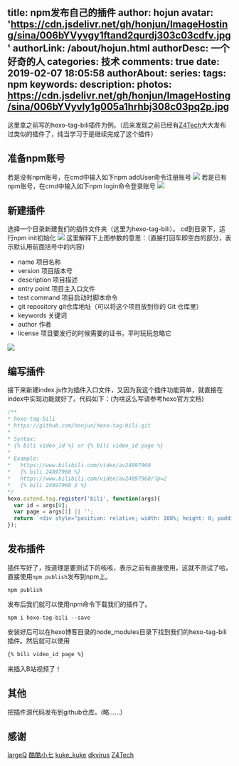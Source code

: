 title: npm发布自己的插件
author: hojun
avatar: 'https://cdn.jsdelivr.net/gh/honjun/ImageHosting/sina/006bYVyvgy1ftand2qurdj303c03cdfv.jpg'
authorLink: /about/hojun.html
authorDesc: 一个好奇的人
categories: 技术
comments: true
date: 2019-02-07 18:05:58
authorAbout:
series:
tags: npm
keywords:
description:
photos: https://cdn.jsdelivr.net/gh/honjun/ImageHosting/sina/006bYVyvly1g005a1hrhbj308c03pq2p.jpg
---
这里拿之前写的hexo-tag-bili插件为例。（后来发现之前已经有[Z4Tech](https://github.com/Z4Tech/hexo-tag-bilibili)大大发布过类似的插件了，纯当学习于是继续完成了这个插件）

## 准备npm账号

若是没有npm账号，在cmd中输入如下npm addUser命令注册账号
![](https://cdn.jsdelivr.net/gh/honjun/ImageHosting/sina/006bYVyvly1fzy1qf2or8j30ia04tt8q.jpg)
若是已有npm账号，在cmd中输入如下npm login命令登录账号
![](https://cdn.jsdelivr.net/gh/honjun/ImageHosting/sina/006bYVyvly1fzy8hrpd4dj30i6051glo.jpg)

## 新建插件
选择一个目录新建我们的插件文件夹（这里为hexo-tag-bili）。
cd到目录下，运行npm init初始化
![](https://cdn.jsdelivr.net/gh/honjun/ImageHosting/sina/006bYVyvly1fzy3bdxo55j30h70acdg4.jpg)
这里解释下上图参数的意思：（直接打回车即空白的部分，表示默认用前面括号中的内容）

 - name 项目名称
 - version 项目版本号
 - description 项目描述
 - entry point 项目主入口文件
 - test command 项目启动时脚本命令
 - git repository git仓库地址（可以将这个项目放到你的 Git 仓库里）
 - keywords 关键词
 - author 作者
 - license 项目要发行的时候需要的证书，平时玩玩忽略它

![](https://cdn.jsdelivr.net/gh/honjun/ImageHosting/sina/006bYVyvly1fzy3buus2ij30fw0d8dg3.jpg)

## 编写插件

接下来新建index.js作为插件入口文件，又因为我这个插件功能简单，就直接在index中实现功能就好了。代码如下：(为啥这么写请参考hexo官方文档)
```js
/**
* hexo-tag-bili
* https://github.com/honjun/hexo-tag-bili.git
* 
* Syntax:
* {% bili video_id %} or {% bili video_id page %} 
* 
* Example: 
*   https://www.bilibili.com/video/av24897960
*   {% bili 24897960 %}
*   https://www.bilibili.com/video/av24897960/?p=2
*   {% bili 24897960 2 %}
*/
hexo.extend.tag.register('bili', function(args){
  var id = args[0];
  var page = args[1] || '';
  return `<div style="position: relative; width: 100%; height: 0; padding-bottom: 75%;"><iframe src="//player.bilibili.com/player.html?aid=${id}&page=${page}" scrolling="no" border="0" frameborder="no" framespacing="0" allowfullscreen="true" style="position: absolute; width: 100%; height: 100%; left: 0; top: 0;"></iframe></div>`;
});

```
## 发布插件

插件写好了，按道理是要测试下的咳咳，表示之前有直接使用，这就不测试了哈，直接使用`npm publish`发布到npm上。
```npm
npm publish
```
发布后我们就可以使用npm命令下载我们的插件了。
```npm
npm i hexo-tag-bili --save
```
安装好后可以在hexo博客目录的node_modules目录下找到我们的hexo-tag-bili插件。然后就可以使用
```markdown
{% bili video_id page %}
```
来插入B站视频了！

## 其他

把插件源代码发布到github仓库。(略......）

## 感谢
[largeQ](http://www.imooc.com/article/70068)
[酷酷小七](https://blog.csdn.net/weixin_37861326/article/details/80569226)
[kuke_kuke](https://blog.csdn.net/qq_33599109/article/details/80018064)
[dkvirus](https://my.oschina.net/dkvirus/blog/1068813)
[Z4Tech](https://github.com/Z4Tech/hexo-tag-bilibili)